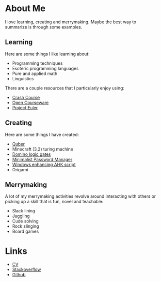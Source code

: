 
# About Me
I love learning, creating and merrymaking. Maybe the best way to summarize is through some examples.

## Learning
Here are some things I like learning about:

 - Programming techniques
 - Esoteric programming languages
 - Pure and applied math
 - Linguistics
 
There are a couple resources that I particularly enjoy using:

 - [Crash Course](https://www.youtube.com/user/crashcourse)
 - [Open Courseware](https://ocw.mit.edu/courses/find-by-topic/)
 - [Project Euler](https://projecteuler.net)
 
## Creating
Here are some things I have created:

 - [Quber](/quber.html)
 - Minecraft (3,2) turing machine
 - [Domino logic gates](https://codegolf.stackexchange.com/questions/82938/golf-all-the-16-logic-gates-with-2-inputs-and-1-output/91472#91472)
 - [Minimalist Password Manager](https://gist.github.com/NonlinearFruit/7b6f72f97f0d70086f3f229fbf23850f)
 - [Windows enhancing AHK script](https://github.com/NonlinearFruit/Ultimate)
 - Origami
 
## Merrymaking
A lot of my merrymaking activities revolve around interacting with others or picking up a skill that is fun, novel and teachable:

 - Slack lining
 - Juggling
 - Cude solving
 - Rock slinging
 - Board games

# Links
- [CV](https://stackoverflow.com/cv/nonlinearfruit)
- [Stackoverflow](https://stackoverflow.com/users/4769802/nonlinearfruit?tab=profile)
- [Github](https://github.com/NonlinearFruit)
